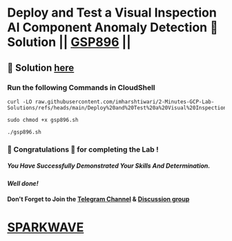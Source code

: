 # Deploy and Test a Visual Inspection AI Component Anomaly Detection 🔑 Solution || [GSP896](https://www.cloudskillsboost.google/focuses/34182?parent=catalog) ||

## 🔑 Solution [here](https://www.youtube.com/@sparkwave.01)

### Run the following Commands in CloudShell

```
curl -LO raw.githubusercontent.com/imharshtiwari/2-Minutes-GCP-Lab-Solutions/refs/heads/main/Deploy%20and%20Test%20a%20Visual%20Inspection%20AI%20Component%20Anomaly%20Detection%20Solution/gsp896.sh

sudo chmod +x gsp896.sh

./gsp896.sh
```

### 🐼 Congratulations 🎉 for completing the Lab !

##### *You Have Successfully Demonstrated Your Skills And Determination.*

#### *Well done!*

#### Don't Forget to Join the [Telegram Channel](https://t.me/sparkwave.01) & [Discussion group](https://t.me/sparkwave.01chats)

# [SPARKWAVE](https://www.youtube.com/@sparkwave.01)

